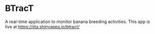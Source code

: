 # BTracT
A real-time application to monitor banana breeding activities.
This app is live at https://iita.shinyapps.io/btract/
